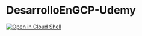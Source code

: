 # DesarrolloEnGCP-Udemy

[![Open in Cloud Shell](https://gstatic.com/cloudssh/images/open-btn.png)](https://console.cloud.google.com/cloudshell/open?git_repo=https://github.com/DesarrolloEnGCP/DesarrolloEnGCP-Udemy/blob/master/PrimerosPasosDocker.md)
